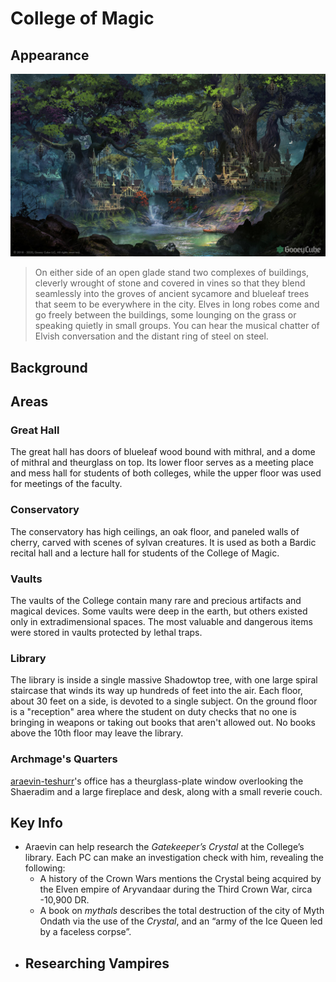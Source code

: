 # College of Magic
## Appearance
![elven_city_in_forest_by_ferdinandladera_dej1eyl-fullview](../../images/backgrounds/elven_city_in_forest_by_ferdinandladera_dej1eyl-fullview.jpg)

> On either side of an open glade stand two complexes of buildings, cleverly wrought of stone and covered in vines so that they blend seamlessly into the groves of ancient sycamore and blueleaf trees that seem to be everywhere in the city. Elves in long robes come and go freely between the buildings, some lounging on the grass or speaking quietly in small groups. You can hear the musical chatter of Elvish conversation and the distant ring of steel on steel.

## Background

## Areas
### Great Hall
The great hall has doors of blueleaf wood bound with mithral, and a dome of mithral and theurglass on top. Its lower floor serves as a meeting place and mess hall for students of both colleges, while the upper floor was used for meetings of the faculty.
### Conservatory
The conservatory has high ceilings, an oak floor, and paneled walls of cherry, carved with scenes of sylvan creatures. It is used as both a Bardic recital hall and a lecture hall for students of the College of Magic.
### Vaults
The vaults of the College contain many rare and precious artifacts and magical devices. Some vaults were deep in the earth, but others existed only in extradimensional spaces. The most valuable and dangerous items were stored in vaults protected by lethal traps.
### Library
The library is inside a single massive Shadowtop tree, with one large spiral staircase that winds its way up hundreds of feet into the air. Each floor, about 30 feet on a side, is devoted to a single subject. On the ground floor is a "reception" area where the student on duty checks that no one is bringing in weapons or taking out books that aren't allowed out. No books above the 10th floor may leave the library.
### Archmage's Quarters
[araevin-teshurr](../../npcs/araevin-teshurr.md)'s office has a theurglass-plate window overlooking the Shaeradim and a large fireplace and desk, along with a small reverie couch.

## Key Info

- Araevin can help research the *Gatekeeper’s Crystal* at the College’s library. Each PC can make an investigation check with him, revealing the following:
    - A history of the Crown Wars mentions the Crystal being acquired by the Elven empire of Aryvandaar during the Third Crown War, circa -10,900 DR.
    - A book on *mythals* describes the total destruction of the city of Myth Ondath via the use of the *Crystal*, and an “army of the Ice Queen led by a faceless corpse”.
- Researching Vampires
	- 